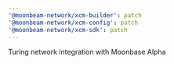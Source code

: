 ```yaml
---
'@moonbeam-network/xcm-builder': patch
'@moonbeam-network/xcm-config': patch
'@moonbeam-network/xcm-sdk': patch
---
```


Turing network integration with Moonbase Alpha
